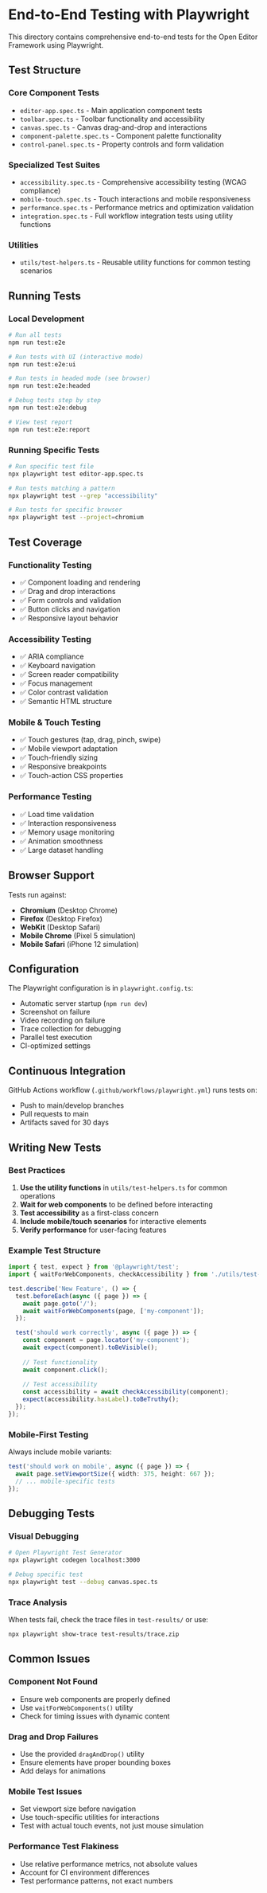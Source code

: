 # End-to-End Testing with Playwright

This directory contains comprehensive end-to-end tests for the Open Editor Framework using Playwright.

## Test Structure

### Core Component Tests
- `editor-app.spec.ts` - Main application component tests
- `toolbar.spec.ts` - Toolbar functionality and accessibility
- `canvas.spec.ts` - Canvas drag-and-drop and interactions
- `component-palette.spec.ts` - Component palette functionality
- `control-panel.spec.ts` - Property controls and form validation

### Specialized Test Suites
- `accessibility.spec.ts` - Comprehensive accessibility testing (WCAG compliance)
- `mobile-touch.spec.ts` - Touch interactions and mobile responsiveness
- `performance.spec.ts` - Performance metrics and optimization validation
- `integration.spec.ts` - Full workflow integration tests using utility functions

### Utilities
- `utils/test-helpers.ts` - Reusable utility functions for common testing scenarios

## Running Tests

### Local Development
```bash
# Run all tests
npm run test:e2e

# Run tests with UI (interactive mode)
npm run test:e2e:ui

# Run tests in headed mode (see browser)
npm run test:e2e:headed

# Debug tests step by step
npm run test:e2e:debug

# View test report
npm run test:e2e:report
```

### Running Specific Tests
```bash
# Run specific test file
npx playwright test editor-app.spec.ts

# Run tests matching a pattern
npx playwright test --grep "accessibility"

# Run tests for specific browser
npx playwright test --project=chromium
```

## Test Coverage

### Functionality Testing
- ✅ Component loading and rendering
- ✅ Drag and drop interactions
- ✅ Form controls and validation
- ✅ Button clicks and navigation
- ✅ Responsive layout behavior

### Accessibility Testing
- ✅ ARIA compliance
- ✅ Keyboard navigation
- ✅ Screen reader compatibility
- ✅ Focus management
- ✅ Color contrast validation
- ✅ Semantic HTML structure

### Mobile & Touch Testing
- ✅ Touch gestures (tap, drag, pinch, swipe)
- ✅ Mobile viewport adaptation
- ✅ Touch-friendly sizing
- ✅ Responsive breakpoints
- ✅ Touch-action CSS properties

### Performance Testing
- ✅ Load time validation
- ✅ Interaction responsiveness
- ✅ Memory usage monitoring
- ✅ Animation smoothness
- ✅ Large dataset handling

## Browser Support

Tests run against:
- **Chromium** (Desktop Chrome)
- **Firefox** (Desktop Firefox)
- **WebKit** (Desktop Safari)
- **Mobile Chrome** (Pixel 5 simulation)
- **Mobile Safari** (iPhone 12 simulation)

## Configuration

The Playwright configuration is in `playwright.config.ts`:
- Automatic server startup (`npm run dev`)
- Screenshot on failure
- Video recording on failure
- Trace collection for debugging
- Parallel test execution
- CI-optimized settings

## Continuous Integration

GitHub Actions workflow (`.github/workflows/playwright.yml`) runs tests on:
- Push to main/develop branches
- Pull requests to main
- Artifacts saved for 30 days

## Writing New Tests

### Best Practices

1. **Use the utility functions** in `utils/test-helpers.ts` for common operations
2. **Wait for web components** to be defined before interacting
3. **Test accessibility** as a first-class concern
4. **Include mobile/touch scenarios** for interactive elements
5. **Verify performance** for user-facing features

### Example Test Structure
```typescript
import { test, expect } from '@playwright/test';
import { waitForWebComponents, checkAccessibility } from './utils/test-helpers';

test.describe('New Feature', () => {
  test.beforeEach(async ({ page }) => {
    await page.goto('/');
    await waitForWebComponents(page, ['my-component']);
  });

  test('should work correctly', async ({ page }) => {
    const component = page.locator('my-component');
    await expect(component).toBeVisible();
    
    // Test functionality
    await component.click();
    
    // Test accessibility
    const accessibility = await checkAccessibility(component);
    expect(accessibility.hasLabel).toBeTruthy();
  });
});
```

### Mobile-First Testing
Always include mobile variants:
```typescript
test('should work on mobile', async ({ page }) => {
  await page.setViewportSize({ width: 375, height: 667 });
  // ... mobile-specific tests
});
```

## Debugging Tests

### Visual Debugging
```bash
# Open Playwright Test Generator
npx playwright codegen localhost:3000

# Debug specific test
npx playwright test --debug canvas.spec.ts
```

### Trace Analysis
When tests fail, check the trace files in `test-results/` or use:
```bash
npx playwright show-trace test-results/trace.zip
```

## Common Issues

### Component Not Found
- Ensure web components are properly defined
- Use `waitForWebComponents()` utility
- Check for timing issues with dynamic content

### Drag and Drop Failures
- Use the provided `dragAndDrop()` utility
- Ensure elements have proper bounding boxes
- Add delays for animations

### Mobile Test Issues
- Set viewport size before navigation
- Use touch-specific utilities for interactions
- Test with actual touch events, not just mouse simulation

### Performance Test Flakiness
- Use relative performance metrics, not absolute values
- Account for CI environment differences
- Test performance patterns, not exact numbers
